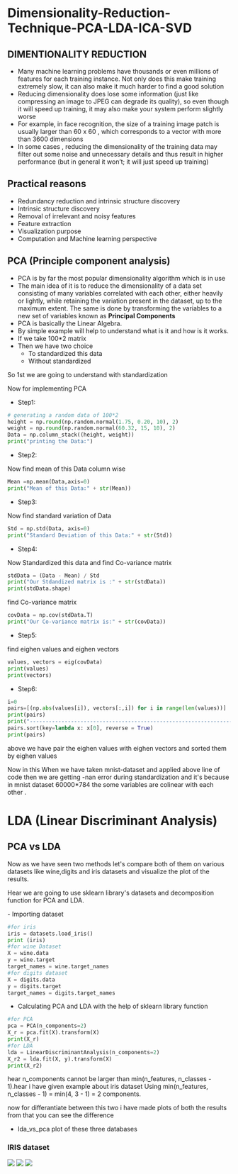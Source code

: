 # Dimensionality-Reduction-Technique-PCA-LDA-ICA-SVD

## DIMENTIONALITY REDUCTION
- Many machine learning problems have thousands or even millions of features for each training instance. Not only does this make training extremely slow, it can also make it much harder to find a good solution
- Reducing dimensionality does lose some information (just like compressing an image to JPEG can degrade its quality), so even though it will speed up training, it may also make your system perform slightly worse
- For example, in face recognition, the size of a training image patch is usually larger than 60 x 60 , which corresponds to a vector with more than 3600 dimensions
- In some cases , reducing the dimensionality of the training data may filter out some noise and unnecessary details and thus result in higher performance (but in general it won’t; it will just speed up training)

## Practical reasons
- Redundancy reduction and intrinsic structure discovery
- Intrinsic structure discovery
- Removal of irrelevant and noisy features
- Feature extraction
- Visualization purpose
- Computation and Machine learning perspective

## PCA (Principle component analysis)
- PCA is by far the most popular dimensionality algorithm which is in use
- The main idea of it is to reduce the dimensionality of a data set consisting of many variables correlated with each other, either heavily or lightly, while retaining the variation present in the dataset, up to the maximum extent. The same is done by transforming the variables to a new set of variables known as <b>Principal Components</b>
- PCA is basically the Linear Algebra.
- By simple example will help to understand what is it and how is it works.
- If we take 100*2 matrix
- Then we have two choice 
    - To standardized this data
    - Without standardized
<p>So 1st we are going to understand with standardization</p>
<p>Now for implementing PCA</p>

- Step1:
```python
# generating a random data of 100*2
height = np.round(np.random.normal(1.75, 0.20, 10), 2)
weight = np.round(np.random.normal(60.32, 15, 10), 2)
Data = np.column_stack((height, weight))
print("printing the Data:")
```

- Step2:
<p>Now find mean of this Data column wise</p>

```python
Mean =np.mean(Data,axis=0)
print("Mean of this Data:" + str(Mean))
```

- Step3:
<p>Now find standard variation of Data</p>

```python
Std = np.std(Data, axis=0)
print("Standard Deviation of this Data:" + str(Std))
```

- Step4:
<p>Now Standardized this data and find Co-variance matrix</p>

```python
stdData = (Data - Mean) / Std
print("Our Stdandized matrix is :" + str(stdData))
print(stdData.shape)
```

<p>find Co-variance matrix</p>

```python
covData = np.cov(stdData.T)
print("Our Co-variance matrix is:" + str(covData))
```

- Step5:
<p>find eighen values and eighen vectors</p>

```python
values, vectors = eig(covData)
print(values)
print(vectors)
```

- Step6:
```python 
i=0
pairs=[(np.abs(values[i]), vectors[:,i]) for i in range(len(values))]
print(pairs)
print("------------------------------------------------------------------------------------------------------------------")
pairs.sort(key=lambda x: x[0], reverse = True)
print(pairs)
``` 
<p>above we have pair the eighen values with eighen vectors and sorted them by eighen values</p>
<p>Now in this When we have taken mnist-dataset and applied above line of code then we are getting -nan error during standardization and it's because in mnist dataset 60000*784 the some variables are colinear with each other .</p>

# LDA (Linear Discriminant Analysis)














## PCA vs LDA
<p>Now as we have seen two methods let's compare both of them on various datasets like wine,digits and iris datasets and visualize the plot of the results.</p>
<p>Hear we are going to use sklearn library's datasets and decomposition function for PCA and LDA.</p>
- Importing dataset

```python 
#for iris
iris = datasets.load_iris()
print (iris)
#for wine Dataset
X = wine.data
y = wine.target
target_names = wine.target_names
#for digits dataset
X = digits.data
y = digits.target
target_names = digits.target_names
```
- Calculating PCA and LDA with the help of sklearn library function

```python
#for PCA
pca = PCA(n_components=2)
X_r = pca.fit(X).transform(X)
print(X_r)
#for LDA
lda = LinearDiscriminantAnalysis(n_components=2)
X_r2 = lda.fit(X, y).transform(X)
print(X_r2)
```
<p>hear n_components cannot be larger than min(n_features, n_classes - 1).hear i have given example about iris dataset Using min(n_features, n_classes - 1) = min(4, 3 - 1) = 2 components.</p>
<p>now for differantiate between this two i have made plots of both the results from that you can see the difference</p>

- lda_vs_pca plot of these three databases

### IRIS dataset

<img src = https://github.com/snayan06/Dimensionality-reduction-algorithm-implimentationof-pca-lda-ica-svd/blob/master/digitsplot.png>

<img src = https://github.com/snayan06/Dimensionality-reduction-algorithm-implimentationof-pca-lda-ica-svd/blob/master/irisplot.png>

<img src = https://github.com/snayan06/Dimensionality-reduction-algorithm-implimentationof-pca-lda-ica-svd/blob/master/wineplot.png>


    
